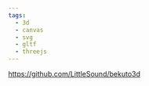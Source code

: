 ```yaml
---
tags:
  - 3d
  - canvas
  - svg
  - gltf
  - threejs
---
```

https://github.com/LittleSound/bekuto3d